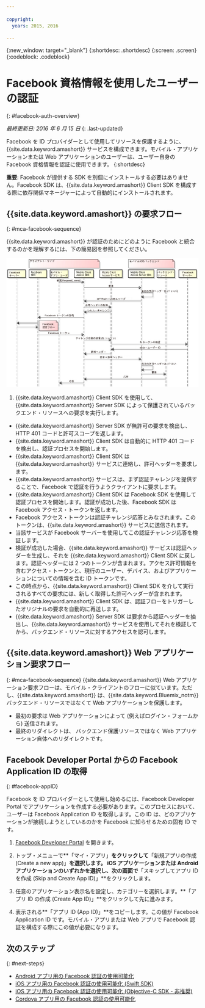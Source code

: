 ```yaml
---

copyright:
  years: 2015, 2016

---
```

{:new_window: target="_blank"}
{:shortdesc: .shortdesc}
{:screen: .screen}
{:codeblock: .codeblock}

# Facebook 資格情報を使用したユーザーの認証
{: #facebook-auth-overview}

*最終更新日: 2016 年 6 月 15 日*
{: .last-updated}

Facebook を ID プロバイダーとして使用してリソースを保護するように、{{site.data.keyword.amashort}} サービスを構成できます。モバイル・アプリケーションまたは Web アプリケーションのユーザーは、ユーザー自身の Facebook 資格情報を認証に使用できます。
{:shortdesc}

**重要**: Facebook が提供する SDK を別個にインストールする必要はありません。Facebook SDK は、{{site.data.keyword.amashort}} Client SDK を構成する際に依存関係マネージャーによって自動的にインストールされます。

## {{site.data.keyword.amashort}} の要求フロー
{: #mca-facebook-sequence}

{{site.data.keyword.amashort}} が認証のためにどのように Facebook と統合するのかを理解するには、下の簡易図を参照してください。

![image](images/mca-sequence-facebook.jpg)

1. {{site.data.keyword.amashort}} Client SDK を使用して、{{site.data.keyword.amashort}} Server SDK によって保護されているバックエンド・リソースへの要求を実行します。
* {{site.data.keyword.amashort}} Server SDK が無許可の要求を検出し、HTTP 401 コードと許可スコープを返します。
* {{site.data.keyword.amashort}} Client SDK は自動的に HTTP 401 コードを検出し、認証プロセスを開始します。
* {{site.data.keyword.amashort}} Client SDK は {{site.data.keyword.amashort}} サービスに連絡し、許可ヘッダーを要求します。
* {{site.data.keyword.amashort}} サービスは、まず認証チャレンジを提供することで、Facebook で認証を行うようクライアントに要求します。
* {{site.data.keyword.amashort}} Client SDK は Facebook SDK を使用して認証プロセスを開始します。認証が成功した後、Facebook SDK は Facebook アクセス・トークンを返します。
* Facebook アクセス・トークンは認証チャレンジ応答とみなされます。このトークンは、{{site.data.keyword.amashort}} サービスに送信されます。
* 当該サービスが Facebook サーバーを使用してこの認証チャレンジ応答を検証します。
* 検証が成功した場合、{{site.data.keyword.amashort}} サービスは認証ヘッダーを生成し、それを {{site.data.keyword.amashort}} Client SDK に戻します。認証ヘッダーには 2 つのトークンが含まれます。アクセス許可情報を含むアクセス・トークンと、現行のユーザー、デバイス、およびアプリケーションについての情報を含む ID トークンです。
* この時点から、{{site.data.keyword.amashort}} Client SDK を介して実行されるすべての要求には、新しく取得した許可ヘッダーが含まれます。
* {{site.data.keyword.amashort}} Client SDK は、認証フローをトリガーしたオリジナルの要求を自動的に再送します。
* {{site.data.keyword.amashort}} Server SDK は要求から認証ヘッダーを抽出し、{{site.data.keyword.amashort}} サービスを使用してそれを検証してから、バックエンド・リソースに対するアクセスを認可します。

## {{site.data.keyword.amashort}} Web アプリケーション要求フロー
{: #mca-facebook-sequence}
{{site.data.keyword.amashort}} Web アプリケーション要求フローは、モバイル・クライアントのフローに似ています。ただし、{{site.data.keyword.amashort}} は、{{site.data.keyword.Bluemix_notm}} バックエンド・リソースではなくて Web アプリケーションを保護します。

  * 最初の要求は Web アプリケーションによって (例えばログイン・フォームから) 送信されます。
  * 最終のリダイレクトは、 バックエンド保護リソースではなく Web アプリケーション自体へのリダイレクトです。 



## Facebook Developer Portal からの Facebook Application ID の取得
{: #facebook-appID}

Facebook を ID プロバイダーとして使用し始めるには、Facebook Developer Portal でアプリケーションを作成する必要があります。このプロセスにおいて、ユーザーは Facebook Application ID を取得します。この ID は、どのアプリケーションが接続しようとしているのかを Facebook に知らせるための固有 ID です。

1. [Facebook Developer Portal](https://developers.facebook.com) を開きます。

1. トップ・メニューで**「マイ・アプリ」**をクリックして**「新規アプリの作成 (Create a new app)」**を選択します。
iOS アプリケーションまたは Android アプリケーションのいずれかを選択し、次の画面で**「スキップしてアプリ ID を作成 (Skip and Create App ID)」**をクリックします。

1. 任意のアプリケーション表示名を設定し、カテゴリーを選択します。**「アプリ ID の作成 (Create App ID)」**をクリックして先に進みます。

1. 表示される**「アプリ ID (App ID)」**をコピーします。この値が Facebook Application ID です。モバイル・アプリまたは Web アプリで Facebook 認証を構成する際にこの値が必要になります。

## 次のステップ
{: #next-steps}

* [Android アプリ用の Facebook 認証の使用可能化](facebook-auth-android.html)
* [iOS アプリ用の Facebook 認証の使用可能化 (Swift SDK)](facebook-auth-ios-swift-sdk.html)
* [iOS アプリ用の Facebook 認証の使用可能化 (Objective-C SDK - 非推奨)](facebook-auth-ios.html)
* [Cordova アプリ用の Facebook 認証の使用可能化](facebook-auth-cordova.html)

